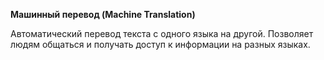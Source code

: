 __Машинный перевод (Machine Translation)__

Автоматический перевод текста с одного языка на другой. Позволяет людям общаться и получать доступ к информации на разных языках.
